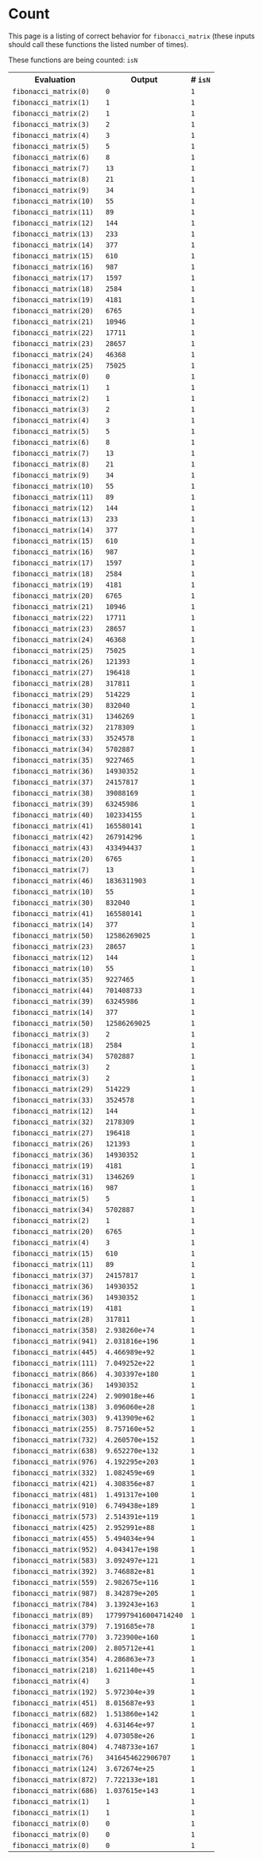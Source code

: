 
# Count

This page is a listing of correct behavior for `fibonacci_matrix` (these inputs should call these functions the listed number of times).


These functions are being counted: `isN`

<table><tr><th>Evaluation</th><th>Output</th><th># <code>isN</code></th></tr><tr><td><code>fibonacci_matrix(0)</code></td><td><code>0</code></td><td><code>1</code></td></tr><tr><td><code>fibonacci_matrix(1)</code></td><td><code>1</code></td><td><code>1</code></td></tr><tr><td><code>fibonacci_matrix(2)</code></td><td><code>1</code></td><td><code>1</code></td></tr><tr><td><code>fibonacci_matrix(3)</code></td><td><code>2</code></td><td><code>1</code></td></tr><tr><td><code>fibonacci_matrix(4)</code></td><td><code>3</code></td><td><code>1</code></td></tr><tr><td><code>fibonacci_matrix(5)</code></td><td><code>5</code></td><td><code>1</code></td></tr><tr><td><code>fibonacci_matrix(6)</code></td><td><code>8</code></td><td><code>1</code></td></tr><tr><td><code>fibonacci_matrix(7)</code></td><td><code>13</code></td><td><code>1</code></td></tr><tr><td><code>fibonacci_matrix(8)</code></td><td><code>21</code></td><td><code>1</code></td></tr><tr><td><code>fibonacci_matrix(9)</code></td><td><code>34</code></td><td><code>1</code></td></tr><tr><td><code>fibonacci_matrix(10)</code></td><td><code>55</code></td><td><code>1</code></td></tr><tr><td><code>fibonacci_matrix(11)</code></td><td><code>89</code></td><td><code>1</code></td></tr><tr><td><code>fibonacci_matrix(12)</code></td><td><code>144</code></td><td><code>1</code></td></tr><tr><td><code>fibonacci_matrix(13)</code></td><td><code>233</code></td><td><code>1</code></td></tr><tr><td><code>fibonacci_matrix(14)</code></td><td><code>377</code></td><td><code>1</code></td></tr><tr><td><code>fibonacci_matrix(15)</code></td><td><code>610</code></td><td><code>1</code></td></tr><tr><td><code>fibonacci_matrix(16)</code></td><td><code>987</code></td><td><code>1</code></td></tr><tr><td><code>fibonacci_matrix(17)</code></td><td><code>1597</code></td><td><code>1</code></td></tr><tr><td><code>fibonacci_matrix(18)</code></td><td><code>2584</code></td><td><code>1</code></td></tr><tr><td><code>fibonacci_matrix(19)</code></td><td><code>4181</code></td><td><code>1</code></td></tr><tr><td><code>fibonacci_matrix(20)</code></td><td><code>6765</code></td><td><code>1</code></td></tr><tr><td><code>fibonacci_matrix(21)</code></td><td><code>10946</code></td><td><code>1</code></td></tr><tr><td><code>fibonacci_matrix(22)</code></td><td><code>17711</code></td><td><code>1</code></td></tr><tr><td><code>fibonacci_matrix(23)</code></td><td><code>28657</code></td><td><code>1</code></td></tr><tr><td><code>fibonacci_matrix(24)</code></td><td><code>46368</code></td><td><code>1</code></td></tr><tr><td><code>fibonacci_matrix(25)</code></td><td><code>75025</code></td><td><code>1</code></td></tr><tr><td><code>fibonacci_matrix(0)</code></td><td><code>0</code></td><td><code>1</code></td></tr><tr><td><code>fibonacci_matrix(1)</code></td><td><code>1</code></td><td><code>1</code></td></tr><tr><td><code>fibonacci_matrix(2)</code></td><td><code>1</code></td><td><code>1</code></td></tr><tr><td><code>fibonacci_matrix(3)</code></td><td><code>2</code></td><td><code>1</code></td></tr><tr><td><code>fibonacci_matrix(4)</code></td><td><code>3</code></td><td><code>1</code></td></tr><tr><td><code>fibonacci_matrix(5)</code></td><td><code>5</code></td><td><code>1</code></td></tr><tr><td><code>fibonacci_matrix(6)</code></td><td><code>8</code></td><td><code>1</code></td></tr><tr><td><code>fibonacci_matrix(7)</code></td><td><code>13</code></td><td><code>1</code></td></tr><tr><td><code>fibonacci_matrix(8)</code></td><td><code>21</code></td><td><code>1</code></td></tr><tr><td><code>fibonacci_matrix(9)</code></td><td><code>34</code></td><td><code>1</code></td></tr><tr><td><code>fibonacci_matrix(10)</code></td><td><code>55</code></td><td><code>1</code></td></tr><tr><td><code>fibonacci_matrix(11)</code></td><td><code>89</code></td><td><code>1</code></td></tr><tr><td><code>fibonacci_matrix(12)</code></td><td><code>144</code></td><td><code>1</code></td></tr><tr><td><code>fibonacci_matrix(13)</code></td><td><code>233</code></td><td><code>1</code></td></tr><tr><td><code>fibonacci_matrix(14)</code></td><td><code>377</code></td><td><code>1</code></td></tr><tr><td><code>fibonacci_matrix(15)</code></td><td><code>610</code></td><td><code>1</code></td></tr><tr><td><code>fibonacci_matrix(16)</code></td><td><code>987</code></td><td><code>1</code></td></tr><tr><td><code>fibonacci_matrix(17)</code></td><td><code>1597</code></td><td><code>1</code></td></tr><tr><td><code>fibonacci_matrix(18)</code></td><td><code>2584</code></td><td><code>1</code></td></tr><tr><td><code>fibonacci_matrix(19)</code></td><td><code>4181</code></td><td><code>1</code></td></tr><tr><td><code>fibonacci_matrix(20)</code></td><td><code>6765</code></td><td><code>1</code></td></tr><tr><td><code>fibonacci_matrix(21)</code></td><td><code>10946</code></td><td><code>1</code></td></tr><tr><td><code>fibonacci_matrix(22)</code></td><td><code>17711</code></td><td><code>1</code></td></tr><tr><td><code>fibonacci_matrix(23)</code></td><td><code>28657</code></td><td><code>1</code></td></tr><tr><td><code>fibonacci_matrix(24)</code></td><td><code>46368</code></td><td><code>1</code></td></tr><tr><td><code>fibonacci_matrix(25)</code></td><td><code>75025</code></td><td><code>1</code></td></tr><tr><td><code>fibonacci_matrix(26)</code></td><td><code>121393</code></td><td><code>1</code></td></tr><tr><td><code>fibonacci_matrix(27)</code></td><td><code>196418</code></td><td><code>1</code></td></tr><tr><td><code>fibonacci_matrix(28)</code></td><td><code>317811</code></td><td><code>1</code></td></tr><tr><td><code>fibonacci_matrix(29)</code></td><td><code>514229</code></td><td><code>1</code></td></tr><tr><td><code>fibonacci_matrix(30)</code></td><td><code>832040</code></td><td><code>1</code></td></tr><tr><td><code>fibonacci_matrix(31)</code></td><td><code>1346269</code></td><td><code>1</code></td></tr><tr><td><code>fibonacci_matrix(32)</code></td><td><code>2178309</code></td><td><code>1</code></td></tr><tr><td><code>fibonacci_matrix(33)</code></td><td><code>3524578</code></td><td><code>1</code></td></tr><tr><td><code>fibonacci_matrix(34)</code></td><td><code>5702887</code></td><td><code>1</code></td></tr><tr><td><code>fibonacci_matrix(35)</code></td><td><code>9227465</code></td><td><code>1</code></td></tr><tr><td><code>fibonacci_matrix(36)</code></td><td><code>14930352</code></td><td><code>1</code></td></tr><tr><td><code>fibonacci_matrix(37)</code></td><td><code>24157817</code></td><td><code>1</code></td></tr><tr><td><code>fibonacci_matrix(38)</code></td><td><code>39088169</code></td><td><code>1</code></td></tr><tr><td><code>fibonacci_matrix(39)</code></td><td><code>63245986</code></td><td><code>1</code></td></tr><tr><td><code>fibonacci_matrix(40)</code></td><td><code>102334155</code></td><td><code>1</code></td></tr><tr><td><code>fibonacci_matrix(41)</code></td><td><code>165580141</code></td><td><code>1</code></td></tr><tr><td><code>fibonacci_matrix(42)</code></td><td><code>267914296</code></td><td><code>1</code></td></tr><tr><td><code>fibonacci_matrix(43)</code></td><td><code>433494437</code></td><td><code>1</code></td></tr><tr><td><code>fibonacci_matrix(20)</code></td><td><code>6765</code></td><td><code>1</code></td></tr><tr><td><code>fibonacci_matrix(7)</code></td><td><code>13</code></td><td><code>1</code></td></tr><tr><td><code>fibonacci_matrix(46)</code></td><td><code>1836311903</code></td><td><code>1</code></td></tr><tr><td><code>fibonacci_matrix(10)</code></td><td><code>55</code></td><td><code>1</code></td></tr><tr><td><code>fibonacci_matrix(30)</code></td><td><code>832040</code></td><td><code>1</code></td></tr><tr><td><code>fibonacci_matrix(41)</code></td><td><code>165580141</code></td><td><code>1</code></td></tr><tr><td><code>fibonacci_matrix(14)</code></td><td><code>377</code></td><td><code>1</code></td></tr><tr><td><code>fibonacci_matrix(50)</code></td><td><code>12586269025</code></td><td><code>1</code></td></tr><tr><td><code>fibonacci_matrix(23)</code></td><td><code>28657</code></td><td><code>1</code></td></tr><tr><td><code>fibonacci_matrix(12)</code></td><td><code>144</code></td><td><code>1</code></td></tr><tr><td><code>fibonacci_matrix(10)</code></td><td><code>55</code></td><td><code>1</code></td></tr><tr><td><code>fibonacci_matrix(35)</code></td><td><code>9227465</code></td><td><code>1</code></td></tr><tr><td><code>fibonacci_matrix(44)</code></td><td><code>701408733</code></td><td><code>1</code></td></tr><tr><td><code>fibonacci_matrix(39)</code></td><td><code>63245986</code></td><td><code>1</code></td></tr><tr><td><code>fibonacci_matrix(14)</code></td><td><code>377</code></td><td><code>1</code></td></tr><tr><td><code>fibonacci_matrix(50)</code></td><td><code>12586269025</code></td><td><code>1</code></td></tr><tr><td><code>fibonacci_matrix(3)</code></td><td><code>2</code></td><td><code>1</code></td></tr><tr><td><code>fibonacci_matrix(18)</code></td><td><code>2584</code></td><td><code>1</code></td></tr><tr><td><code>fibonacci_matrix(34)</code></td><td><code>5702887</code></td><td><code>1</code></td></tr><tr><td><code>fibonacci_matrix(3)</code></td><td><code>2</code></td><td><code>1</code></td></tr><tr><td><code>fibonacci_matrix(3)</code></td><td><code>2</code></td><td><code>1</code></td></tr><tr><td><code>fibonacci_matrix(29)</code></td><td><code>514229</code></td><td><code>1</code></td></tr><tr><td><code>fibonacci_matrix(33)</code></td><td><code>3524578</code></td><td><code>1</code></td></tr><tr><td><code>fibonacci_matrix(12)</code></td><td><code>144</code></td><td><code>1</code></td></tr><tr><td><code>fibonacci_matrix(32)</code></td><td><code>2178309</code></td><td><code>1</code></td></tr><tr><td><code>fibonacci_matrix(27)</code></td><td><code>196418</code></td><td><code>1</code></td></tr><tr><td><code>fibonacci_matrix(26)</code></td><td><code>121393</code></td><td><code>1</code></td></tr><tr><td><code>fibonacci_matrix(36)</code></td><td><code>14930352</code></td><td><code>1</code></td></tr><tr><td><code>fibonacci_matrix(19)</code></td><td><code>4181</code></td><td><code>1</code></td></tr><tr><td><code>fibonacci_matrix(31)</code></td><td><code>1346269</code></td><td><code>1</code></td></tr><tr><td><code>fibonacci_matrix(16)</code></td><td><code>987</code></td><td><code>1</code></td></tr><tr><td><code>fibonacci_matrix(5)</code></td><td><code>5</code></td><td><code>1</code></td></tr><tr><td><code>fibonacci_matrix(34)</code></td><td><code>5702887</code></td><td><code>1</code></td></tr><tr><td><code>fibonacci_matrix(2)</code></td><td><code>1</code></td><td><code>1</code></td></tr><tr><td><code>fibonacci_matrix(20)</code></td><td><code>6765</code></td><td><code>1</code></td></tr><tr><td><code>fibonacci_matrix(4)</code></td><td><code>3</code></td><td><code>1</code></td></tr><tr><td><code>fibonacci_matrix(15)</code></td><td><code>610</code></td><td><code>1</code></td></tr><tr><td><code>fibonacci_matrix(11)</code></td><td><code>89</code></td><td><code>1</code></td></tr><tr><td><code>fibonacci_matrix(37)</code></td><td><code>24157817</code></td><td><code>1</code></td></tr><tr><td><code>fibonacci_matrix(36)</code></td><td><code>14930352</code></td><td><code>1</code></td></tr><tr><td><code>fibonacci_matrix(36)</code></td><td><code>14930352</code></td><td><code>1</code></td></tr><tr><td><code>fibonacci_matrix(19)</code></td><td><code>4181</code></td><td><code>1</code></td></tr><tr><td><code>fibonacci_matrix(28)</code></td><td><code>317811</code></td><td><code>1</code></td></tr><tr><td><code>fibonacci_matrix(358)</code></td><td><code>2.938260e+74</code></td><td><code>1</code></td></tr><tr><td><code>fibonacci_matrix(941)</code></td><td><code>2.031816e+196</code></td><td><code>1</code></td></tr><tr><td><code>fibonacci_matrix(445)</code></td><td><code>4.466989e+92</code></td><td><code>1</code></td></tr><tr><td><code>fibonacci_matrix(111)</code></td><td><code>7.049252e+22</code></td><td><code>1</code></td></tr><tr><td><code>fibonacci_matrix(866)</code></td><td><code>4.303397e+180</code></td><td><code>1</code></td></tr><tr><td><code>fibonacci_matrix(36)</code></td><td><code>14930352</code></td><td><code>1</code></td></tr><tr><td><code>fibonacci_matrix(224)</code></td><td><code>2.909018e+46</code></td><td><code>1</code></td></tr><tr><td><code>fibonacci_matrix(138)</code></td><td><code>3.096060e+28</code></td><td><code>1</code></td></tr><tr><td><code>fibonacci_matrix(303)</code></td><td><code>9.413909e+62</code></td><td><code>1</code></td></tr><tr><td><code>fibonacci_matrix(255)</code></td><td><code>8.757160e+52</code></td><td><code>1</code></td></tr><tr><td><code>fibonacci_matrix(732)</code></td><td><code>4.260570e+152</code></td><td><code>1</code></td></tr><tr><td><code>fibonacci_matrix(638)</code></td><td><code>9.652270e+132</code></td><td><code>1</code></td></tr><tr><td><code>fibonacci_matrix(976)</code></td><td><code>4.192295e+203</code></td><td><code>1</code></td></tr><tr><td><code>fibonacci_matrix(332)</code></td><td><code>1.082459e+69</code></td><td><code>1</code></td></tr><tr><td><code>fibonacci_matrix(421)</code></td><td><code>4.308356e+87</code></td><td><code>1</code></td></tr><tr><td><code>fibonacci_matrix(481)</code></td><td><code>1.491317e+100</code></td><td><code>1</code></td></tr><tr><td><code>fibonacci_matrix(910)</code></td><td><code>6.749438e+189</code></td><td><code>1</code></td></tr><tr><td><code>fibonacci_matrix(573)</code></td><td><code>2.514391e+119</code></td><td><code>1</code></td></tr><tr><td><code>fibonacci_matrix(425)</code></td><td><code>2.952991e+88</code></td><td><code>1</code></td></tr><tr><td><code>fibonacci_matrix(455)</code></td><td><code>5.494034e+94</code></td><td><code>1</code></td></tr><tr><td><code>fibonacci_matrix(952)</code></td><td><code>4.043417e+198</code></td><td><code>1</code></td></tr><tr><td><code>fibonacci_matrix(583)</code></td><td><code>3.092497e+121</code></td><td><code>1</code></td></tr><tr><td><code>fibonacci_matrix(392)</code></td><td><code>3.746882e+81</code></td><td><code>1</code></td></tr><tr><td><code>fibonacci_matrix(559)</code></td><td><code>2.982675e+116</code></td><td><code>1</code></td></tr><tr><td><code>fibonacci_matrix(987)</code></td><td><code>8.342879e+205</code></td><td><code>1</code></td></tr><tr><td><code>fibonacci_matrix(784)</code></td><td><code>3.139243e+163</code></td><td><code>1</code></td></tr><tr><td><code>fibonacci_matrix(89)</code></td><td><code>1779979416004714240</code></td><td><code>1</code></td></tr><tr><td><code>fibonacci_matrix(379)</code></td><td><code>7.191685e+78</code></td><td><code>1</code></td></tr><tr><td><code>fibonacci_matrix(770)</code></td><td><code>3.723900e+160</code></td><td><code>1</code></td></tr><tr><td><code>fibonacci_matrix(200)</code></td><td><code>2.805712e+41</code></td><td><code>1</code></td></tr><tr><td><code>fibonacci_matrix(354)</code></td><td><code>4.286863e+73</code></td><td><code>1</code></td></tr><tr><td><code>fibonacci_matrix(218)</code></td><td><code>1.621140e+45</code></td><td><code>1</code></td></tr><tr><td><code>fibonacci_matrix(4)</code></td><td><code>3</code></td><td><code>1</code></td></tr><tr><td><code>fibonacci_matrix(192)</code></td><td><code>5.972304e+39</code></td><td><code>1</code></td></tr><tr><td><code>fibonacci_matrix(451)</code></td><td><code>8.015687e+93</code></td><td><code>1</code></td></tr><tr><td><code>fibonacci_matrix(682)</code></td><td><code>1.513860e+142</code></td><td><code>1</code></td></tr><tr><td><code>fibonacci_matrix(469)</code></td><td><code>4.631464e+97</code></td><td><code>1</code></td></tr><tr><td><code>fibonacci_matrix(129)</code></td><td><code>4.073058e+26</code></td><td><code>1</code></td></tr><tr><td><code>fibonacci_matrix(804)</code></td><td><code>4.748733e+167</code></td><td><code>1</code></td></tr><tr><td><code>fibonacci_matrix(76)</code></td><td><code>3416454622906707</code></td><td><code>1</code></td></tr><tr><td><code>fibonacci_matrix(124)</code></td><td><code>3.672674e+25</code></td><td><code>1</code></td></tr><tr><td><code>fibonacci_matrix(872)</code></td><td><code>7.722133e+181</code></td><td><code>1</code></td></tr><tr><td><code>fibonacci_matrix(686)</code></td><td><code>1.037615e+143</code></td><td><code>1</code></td></tr><tr><td><code>fibonacci_matrix(1)</code></td><td><code>1</code></td><td><code>1</code></td></tr><tr><td><code>fibonacci_matrix(1)</code></td><td><code>1</code></td><td><code>1</code></td></tr><tr><td><code>fibonacci_matrix(0)</code></td><td><code>0</code></td><td><code>1</code></td></tr><tr><td><code>fibonacci_matrix(0)</code></td><td><code>0</code></td><td><code>1</code></td></tr><tr><td><code>fibonacci_matrix(0)</code></td><td><code>0</code></td><td><code>1</code></td></tr></table>
